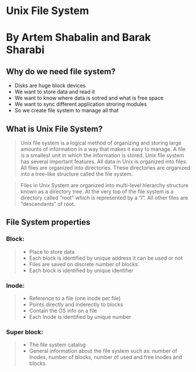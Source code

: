 # Unix File System
# By Artem Shabalin and Barak Sharabi
## Why do we need file system?
* Disks are huge block devices
* We want to store data and read it
* We want to know where data is sotred and what is free space
* We want to sync different application stroring modules
* So we create file system to manage all that

## What is Unix File System?
>Unix file system is a logical method of organizing and storing large amounts of information in a way that makes it easy to manage. A file is a smallest unit in which the information is stored. Unix file system has several important features. All data in Unix is organized into files. All files are organized into directories. These directories are organized into a tree-like structure called the file system.

>Files in Unix System are organized into multi-level hierarchy structure known as a directory tree. At the very top of the file system is a directory called “root” which is represented by a “/”. All other files are “descendants” of root.

## File System properties
### Block:
>* Place to store data
>* Each block is identified by unique address it can be used or not
>* Files are saved on discrete number of blocks.
>* Each block is identified by unique identifier

### Inode:
>* Reference to a file (one inode per file)
>* Points directly and inderectly to blocks
>* Contain the OS info on a file
>* Each Inode is identified by unique number

### Super block:
>* The file system catalog
>* General information about the file system such as: number of Inodes, number of blocks, number of used and free Inodes and blocks.

